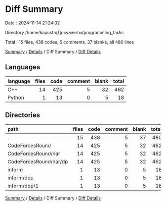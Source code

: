 # Diff Summary

Date : 2024-11-14 21:24:02

Directory /home/kapusta/Документы/programming_tasks

Total : 15 files,  438 codes, 5 comments, 37 blanks, all 480 lines

[Summary](results.md) / [Details](details.md) / Diff Summary / [Diff Details](diff-details.md)

## Languages
| language | files | code | comment | blank | total |
| :--- | ---: | ---: | ---: | ---: | ---: |
| C++ | 14 | 425 | 5 | 32 | 462 |
| Python | 1 | 13 | 0 | 5 | 18 |

## Directories
| path | files | code | comment | blank | total |
| :--- | ---: | ---: | ---: | ---: | ---: |
| . | 15 | 438 | 5 | 37 | 480 |
| CodeForcesRound | 14 | 425 | 5 | 32 | 462 |
| CodeForcesRound/nar | 14 | 425 | 5 | 32 | 462 |
| CodeForcesRound/nar/dp | 14 | 425 | 5 | 32 | 462 |
| inform | 1 | 13 | 0 | 5 | 18 |
| inform/dop | 1 | 13 | 0 | 5 | 18 |
| inform/dop/1 | 1 | 13 | 0 | 5 | 18 |

[Summary](results.md) / [Details](details.md) / Diff Summary / [Diff Details](diff-details.md)